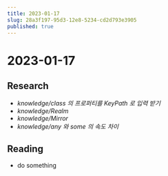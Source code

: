 ```yaml
---
title: 2023-01-17
slug: 28a3f197-95d3-12e8-5234-cd2d793e3905
published: true
---
```


# 2023-01-17

## Research

* *knowledge/class 의 프로퍼티를 KeyPath 로 입력 받기*
* *knowledge/Realm*
* *knowledge/Mirror*
* *knowledge/any 와 some 의 속도 차이*

## Reading

* do something
